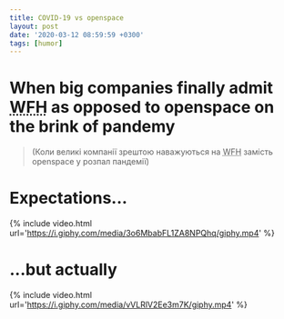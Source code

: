 ```yaml
---
title: COVID-19 vs openspace
layout: post
date: '2020-03-12 08:59:59 +0300'
tags: [humor]
---
```


# When big companies finally admit <abbr title="Work from Home">WFH</abbr> as opposed to openspace on the brink of pandemy
> (Коли великі компанії зрештою наважуються на <abbr title="Робота з дому">WFH</abbr> замість openspace у розпал пандемії)

# Expectations...
{% include video.html url='https://i.giphy.com/media/3o6MbabFL1ZA8NPQhq/giphy.mp4' %}
# ...but actually
{% include video.html url='https://i.giphy.com/media/vVLRlV2Ee3m7K/giphy.mp4' %}
